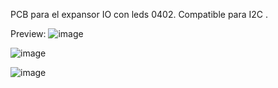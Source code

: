 PCB para el expansor IO con leds 0402. Compatible para I2C . 

Preview:
![image](https://github.com/Yeray4/Modulo-ExpansorIO-Leds/assets/94934461/7c4889d1-6a51-4e78-8904-b45b7c0d9eb3)

![image](https://github.com/Yeray4/Modulo-ExpansorIO-Leds/assets/94934461/86630d60-18f3-4db8-a401-5f9f2d6a365e)

![image](https://github.com/Yeray4/Modulo-ExpansorIO-Leds/assets/94934461/e4420d80-7d39-4a0a-89a7-dce8e5860472)
